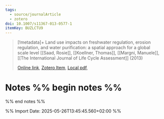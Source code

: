 ```yaml
---
tags:
  - source/journalArticle
  - zotero
doi: 10.1007/s11367-013-0577-1
itemKey: BUZLCTU9
---
```

>[!metadata]+
> Land use impacts on freshwater regulation, erosion regulation, and water purification: a spatial approach for a global scale level
> [[Saad, Rosie]], [[Koellner, Thomas]], [[Margni, Manuele]], 
> [[The International Journal of Life Cycle Assessment]] (2013)
> 
> [Online link](http://link.springer.com/10.1007/s11367-013-0577-1), [Zotero Item](zotero://select/library/items/BUZLCTU9), [Local pdf](file://C:/Users/aburg/Documents/references/zotero/storage/7JARRPUS/s11367-013-0577-1.pdf), 

# Notes %% begin notes %%

%% end notes %%




%% Import Date: 2025-05-26T13:45:45.560+02:00 %%

